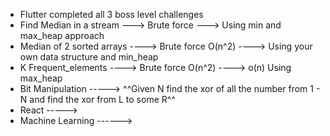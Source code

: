 - Flutter completed all 3 boss level challenges
- Find Median in a stream ---> Brute force ---> Using min and max_heap approach
- Median of 2 sorted arrays ----> Brute force O(n^2) ----> Using your own data structure and min_heap
- K Frequent_elements ----> Brute force O(n^2)  ----> o(n) Using max_heap
- Bit Manipulation -----> ^^Given N find the xor of all the number from 1 - N  and find the xor from L to some R^^
- React ----->
- Machine Learning ------>
